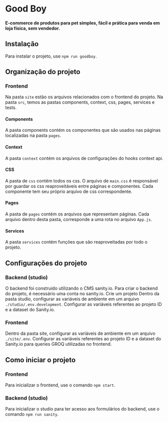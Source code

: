 # Good Boy

#### E-commerce de produtos para pet simples, fácil e prática para venda em loja física, sem vendedor.
## Instalação
Para instalar o projeto, use ``` npm run goodboy ```.

## Organização do projeto
### Frontend
Na pasta ``` site ``` estão os arquivos relacionados com o frontend do projeto. Na pasta ``` src ```, temos as pastas components, context, css, pages, services e tests.
#### Components
A pasta components contém os componentes que são usados nas páginas localizadas na pasta ``` pages ```.

#### Context
A pasta ``` context ``` contém os arquivos de configurações do hooks context api.

#### CSS
A pasta de ``` css ``` contém todos os css. O arquivo de ``` main.css ``` é responsável por guardar os css reaproveitáveis entre páginas e componentes. Cada componente tem seu próprio arquivo de css correspondente.

#### Pages
A pasta de ``` pages ``` contém os arquivos que representam páginas. Cada arquivo dentro desta pasta, corresponde a uma rota no arquivo ``` App.js ```.

#### Services
A pasta ``` services ``` contém funções que são reaproveitadas por todo o projeto.

## Configurações do projeto
### Backend (studio)
O backend foi construído utilizando o CMS sanity.io. Para criar o backend do projeto, é necessário uma conta no sanity.io. Crie um projeto 
Dentro da pasta studio, configurar as variáveis de ambiente em um arquivo ``` ./studio/.env.development ```. Configurar as variáveis referentes ao projeto ID e a dataset do Sanity.io.
### Frontend
Dentro da pasta site, configurar as variáveis de ambiente em um arquivo ``` ./site/.env ```. Configurar as variáveis referentes ao projeto ID e a dataset do Sanity.io para queries GROQ utilizadas no frontend.

## Como iniciar o projeto
### Frontend
Para inicializar o frontend, use o comando ``` npm start ```.
### Backend (studio)
Para inicializar o studio para ter acesso aos formulários do backend, use o comando ``` npm run sanity ```.
